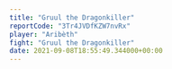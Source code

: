 ```yaml
---
title: "Gruul the Dragonkiller"
reportCode: "3Tr4JVDfKZW7nvRx"
player: "Aribèth"
fight: "Gruul the Dragonkiller"
date: 2021-09-08T18:55:49.344000+00:00
---
```

